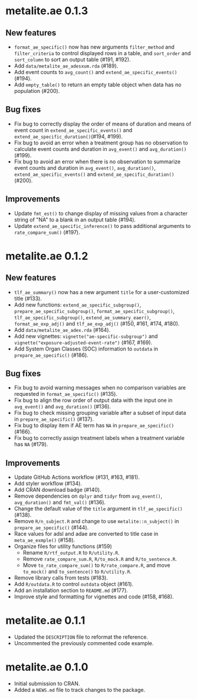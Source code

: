 # metalite.ae 0.1.3

## New features

-   `format_ae_specific()` now has new arguments `filter_method` and `filter_criteria` to control displayed rows in a table, and `sort_order` and `sort_column` to sort an output table (#191, #192).
-   Add `data/metalite_ae_adesxum.rda` (#189).
-   Add event counts to `avg_count()` and `extend_ae_specific_events()` (#194).
-   Add `empty_table()` to return an empty table object when data has no population (#200).

## Bug fixes

-   Fix bug to correctly display the order of means of duration and means of event count in `extend_ae_specific_events()` and `extend_ae_specific_duration()`(#194, #199).
-   Fix bug to avoid an error when a treatment group has no observation to calculate event counts and duration in `avg_event()` and `avg_duration()` (#199).
-   Fix bug to avoid an error when there is no observation to summarize event counts and duration in `avg_event()`, `avg_duration()`, `extend_ae_specific_events()` and `extend_ae_specific_duration()` (#200).

## Improvements

-   Update `fmt_est()` to change display of missing values from a character string of "NA" to a blank in an output table (#194).
-   Update `extend_ae_specific_inference()` to pass additional arguments to `rate_compare_sum()` (#197).

# metalite.ae 0.1.2

## New features

-   `tlf_ae_summary()` now has a new argument `title` for a user-customized title (#133).
-   Add new functions: `extend_ae_specific_subgroup()`, `prepare_ae_specific_subgroup()`, `format_ae_specific_subgroup()`, `tlf_ae_specific_subgroup()`, `extend_ae_summary_eaer()`, `format_ae_exp_adj()` and `tlf_ae_exp_adj()` (#150, #161, #174, #180).
-   Add `data/metalite_ae_adex.rda` (#164).
-   Add new vignettes: `vignette("ae-specific-subgroup")` and `vignette("exposure-adjusted-event-rate")` (#167, #169).
-   Add System Organ Classes (SOC) information to `outdata` in `prepare_ae_specific()` (#186).

## Bug fixes

-   Fix bug to avoid warning messages when no comparison variables are requested in `format_ae_specific()` (#135).
-   Fix bug to align the row order of output data with the input one in `avg_event()` and `avg_duration()` (#136).
-   Fix bug to check missing grouping variable after a subset of input data in `prepare_ae_specific()` (#137).
-   Fix bug to display item if AE term has `NA` in `prepare_ae_specific()` (#166).
-   Fix bug to correctly assign treatment labels when a treatment variable has `NA` (#179).

## Improvements

-   Update GitHub Actions workflow (#131, #163, #181).
-   Add styler workflow (#134).
-   Add CRAN download badge (#140).
-   Remove dependencies on `dplyr` and `tidyr` from `avg_event()`, `avg_duration()` and `fmt_val()` (#136).
-   Change the default value of the `title` argument in `tlf_ae_specific()` (#138).
-   Remove `R/n_subject.R` and change to use `metalite::n_subject()` in `prepare_ae_specific()` (#144).
-   Race values for adsl and adae are converted to title case in `meta_ae_exmple()` (#158).
-   Organize files for utility functions (#159)
    -   Rename `R/rtf_output.R` to `R/utility.R`.
    -   Remove `rate_compare_sum.R`, `R/to_mock.R` and `R/to_sentence.R`.
    -   Move `to_rate_compare_sum()` to `R/rate_compare.R`, and move `to_mock()` and `to_sentence()` to `R/utility.R`.
-   Remove library calls from tests (#183).
-   Add `R/outdata.R` to control `outdata` object (#161).
-   Add an installation section to `README.md` (#177).
-   Improve style and formatting for vignettes and code (#158, #168).

# metalite.ae 0.1.1

-   Updated the `DESCRIPTION` file to reformat the reference.
-   Uncommented the previously commented code example.

# metalite.ae 0.1.0

-   Initial submission to CRAN.
-   Added a `NEWS.md` file to track changes to the package.
